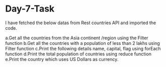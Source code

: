 # Day-7-Task

I have fetched the below datas from Rest countries API and imported the code.


a.Get all the countries from the Asia continent /region using the Filter function
b.Get all the countries with a population of less than 2 lakhs using Filter function
c.Print the following details name, capital, flag using forEach function
d.Print the total population of countries using reduce function
e.Print the country which uses US Dollars as currency.

